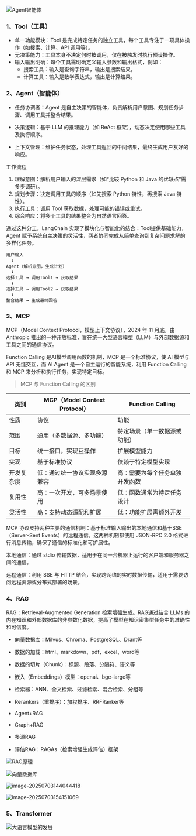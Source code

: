 ![Agent智能体](Images/AI_Agent.png)

### 1、Tool（工具）

- 单一功能模块：Tool 是完成特定任务的独立工具，每个工具专注于一项具体操作（如搜索、计算、API 调用等）。
- 无决策能力：工具本身不决定何时被调用，仅在被触发时执行预设操作。
- 输入输出明确：每个工具需明确定义输入参数和输出格式，例如：
  - 搜索工具：输入是查询字符串，输出是搜索结果。
  - 计算工具：输入是数学表达式，输出是计算结果。

### 2、Agent（智能体）

- 任务协调者：Agent 是自主决策的智能体，负责解析用户意图、规划任务步骤、调用工具并整合结果。

- 决策逻辑：基于 LLM 的推理能力（如 ReAct 框架），动态决定使用哪些工具及执行顺序。

- 上下文管理：维护任务状态，处理工具返回的中间结果，最终生成用户友好的响应。

工作流程

1. 理解意图：解析用户输入的深层需求（如“比较 Python 和 Java 的优缺点”需多步调研）。
2. 规划步骤：决定调用工具的顺序（如先搜索 Python 特性，再搜索 Java 特性）。
3. 执行工具：调用 Tool 获取数据，处理可能的错误或重试。
4. 综合响应：将多个工具的结果整合为自然语言回答。

通过这种分工，LangChain 实现了模块化与智能化的结合：Tool提供基础能力，Agent 赋予系统自主决策的灵活性，两者协同完成从简单查询到复杂问题求解的多样化任务。

```text
用户输入
  ↓
Agent（解析意图，生成计划）
  ↓
选择工具 → 调用Tool1 → 获取结果
  ↓
选择工具 → 调用Tool2 → 获取结果
  ↓
整合结果 → 生成最终回答
```

### 3、MCP

MCP（Model Context Protocol，模型上下文协议），2024 年 11 月底，由 Anthropic 推出的一种开放标准，旨在统一大型语言模型（LLM）与外部数据源和工具之间的通信协议。

Function Calling 是AI模型调用函数的机制，MCP 是一个标准协议，使 AI 模型与 API 无缝交互，而 AI Agent 是一个自主运行的智能系统，利用 Function Calling 和 MCP 来分析和执行任务，实现特定目标。

> MCP 与 Function Calling 的区别

| 类别       | MCP（Model Context Protocol） | Function Calling               |
| ---------- | ----------------------------- | ------------------------------ |
| 性质       | 协议                          | 功能                           |
| 范围       | 通用（多数据源、多功能）      | 特定场景（单一数据源或功能）   |
| 目标       | 统一接口，实现互操作          | 扩展模型能力                   |
| 实现       | 基于标准协议                  | 依赖于特定模型实现             |
| 开发复杂度 | 低：通过统一协议实现多源兼容  | 高：需要为每个任务单独开发函数 |
| 复用性     | 高：一次开发，可多场景使用    | 低：函数通常为特定任务设计     |
| 灵活性     | 高：支持动态适配和扩展        | 低：功能扩展需额外开发         |

MCP 协议支持两种主要的通信机制：基于标准输入输出的本地通信和基于SSE（Server-Sent Events）的远程通信。这两种机制都使用 JSON-RPC 2.0 格式进行消息传输，确保了通信的标准化和可扩展性。

本地通信：通过 stdio 传输数据，适用于在同一台机器上运行的客户端和服务器之间的通信。

远程通信：利用 SSE 与 HTTP 结合，实现跨网络的实时数据传输，适用于需要访问远程资源或分布式部署的场景。

### 4、RAG

RAG：Retrieval-Augmented Generation 检索增强生成。RAG通过结合 LLMs 的内在知识和外部数据库的非参数化数据，提高了模型在知识密集型任务中的准确性和可信度。

- 向量数据库：Milvus、Chroma、PostgreSQL、Drant等

- 数据的加载：html、markdown、pdf、excel、word等

- 数据的切片（Chunk）：标题、段落、分隔符、语义等

- 嵌入（Embeddings）模型：openai、bge-large等

- 检索器：ANN、全文检索、过滤检索、混合检索、分组等

- Rerankers（重排序）：加权排序、RRFRanker等

- Agent+RAG

- Graph+RAG

- 多源RAG

- 评估RAG：RAGAs（检索增强生成评估）框架

![RAG原理](Images/AI_RAG原理.png)



![向量数据库](Images/AI_VectorDB.png)

![image-20250703144044418](Images/AI_大模型微调.png)

![image-20250703154151069](Images/AI_多模态.png)

### 5、Transformer

![大语言模型的发展](Images/AI_LLM_发展.png)